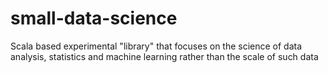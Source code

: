 # small-data-science
Scala based experimental "library" that focuses on the science of data analysis, statistics and machine learning rather than the scale of such data
